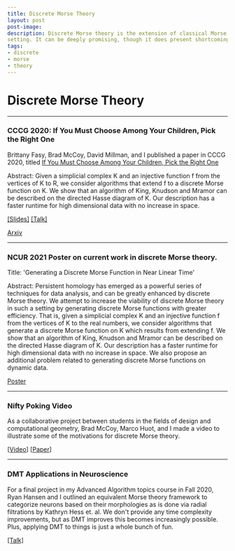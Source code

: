 ```yaml
---
title: Discrete Morse Theory
layout: post
post-image: 
description: Discrete Morse theory is the extension of classical Morse theory on smooth manifolds to the discrete
setting. It can be deeply promising, though it does present shortcomings, throughout broad applications in topological data analysis.
tags:
- discrete
- morse
- theory
---
```


# Discrete Morse Theory

---

### CCCG 2020: If You Must Choose Among Your Children, Pick the Right One

Brittany Fasy, Brad McCoy, David Millman, and I published a paper in CCCG 2020, titled
[If You Must Choose Among Your Children, Pick the Right One](../../assets/cccg20.pdf)

Abstract: Given a simplicial complex K and an injective function f from the vertices of K to R, we consider algorithms that extend f to a discrete Morse function on K.
We show that an algorithm of King, Knudson and Mramor can be described on the directed Hasse diagram of K.
Our description has a faster runtime for high dimensional data with no increase in space.

[[Slides]](../../assets/cccg20-slides.pdf) [[Talk]](https://www.youtube.com/watch?v=kHpD-J4EzI8&t=607s)

[Arxiv](https://arxiv.org/abs/2103.13882)

---

### NCUR 2021 Poster on current work in discrete Morse theory.

Title: 'Generating a Discrete Morse Function in Near Linear Time'

Abstract: Persistent homology has emerged as a powerful series of techniques for data analysis, and can be greatly enhanced by discrete Morse theory. We attempt to increase the viability of discrete Morse theory in such a setting by generating discrete Morse functions with greater efficiency. That is, given a simplicial complex K and an injective function f from the vertices of K to the real numbers, we consider algorithms that generate a discrete Morse function on K which results from extending f. We show that an algorithm of King, Knudson and Mramor can be described on the directed Hasse diagram of K. Our description has a faster runtime for high dimensional data with no increase in space. We also propose an additional problem related to generating discrete Morse functions on dynamic data.

[Poster](../../assets/ncur21.pdf)

---

### Nifty Poking Video

As a collaborative project between students in the fields of design and computational geometry, Brad McCoy, Marco Huot, and I made a video to illustrate some of the motivations for discrete Morse theory.

[[Video](https://vimeo.com/393067859)] [[Paper](../../assets/socg-video.pdf)]

---

### DMT Applications in Neuroscience

For a final project in my Advanced Algorithm topics course in Fall 2020, Ryan Hansen and I
outlined an equivalent Morse theory framework to categorize neurons based on their morphologies
as is done via radial filtrations by Kathryn Hess et. al. We don't provide any time complexity
improvements, but as DMT improves this becomes increasingly possible. Plus, applying DMT to
things is just a whole bunch of fun.

[[Talk]](https://www.youtube.com/watch?v=ml7zRu7SsTI&t=2s)


